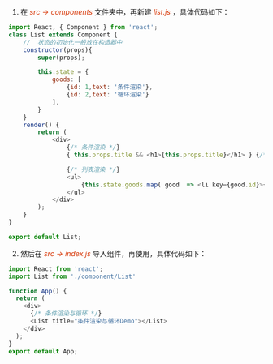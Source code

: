 
1. 在 *<font color="#d63200">src -> components</font>* 文件夹中，再新建 *<font color="#d63200">list.js</font>* ，具体代码如下：
```js
import React, { Component } from 'react';
class List extends Component {
    //  状态的初始化一般放在构造器中
    constructor(props){
        super(props);

        this.state = {
            goods: [
                {id: 1,text: '条件渲染'},
                {id: 2,text: '循环渲染'}
            ],
        }
    }
    render() {
        return (
            <div>
                {/* 条件渲染 */}
                { this.props.title && <h1>{this.props.title}</h1> } {/* 短路逻辑 */}

                {/* 列表渲染 */}
                <ul>
                    {this.state.goods.map( good  => <li key={good.id}>{good.text}</li> )}
                </ul>
            </div>
        );
    }
}

export default List;
```
2. 然后在 *<font color="#d63200">src -> index.js</font>* 导入组件，再使用，具体代码如下：
```js
import React from 'react';
import List from './component/List'

function App() {
  return (
    <div>
      {/* 条件渲染与循环 */}
      <List title="条件渲染与循环Demo"></List>
    </div>
  );
}
export default App;
```